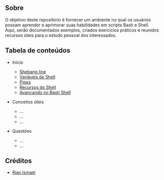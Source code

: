 ## Sobre

O objetivo deste repositório é fornecer um ambiente no qual os usuários possam aprender e aprimorar suas habilidades em scripts Bash e Shell. Aqui, serão documentados exemplos, criados exercícios práticos e reunidos recursos úteis para o estudo pessoal dos interessados.

## Tabela de conteúdos

- Início
    - [Shebang line](<pt-br-sh\inicio\shebang-line.md>)
    - [Variáveis de Shell](<pt-br-sh\inicio\shell-variables .md>)
    - [Pipes](<pt-br-sh\inicio\pipes.md>)
    - [Recursos do Shell](<pt-br-sh\inicio\bash-shell-recursos.md>)
    - [Avançando no Bash Shell](<pt-br-sh\inicio\bash-script-avanc.md>)

- Conceitos úteis
    - ...
    - ...
    - ...

- Questões
    - ...
    - ...


## Créditos

- [Rian Ismael](https://github.com/Rian-Ismael/)